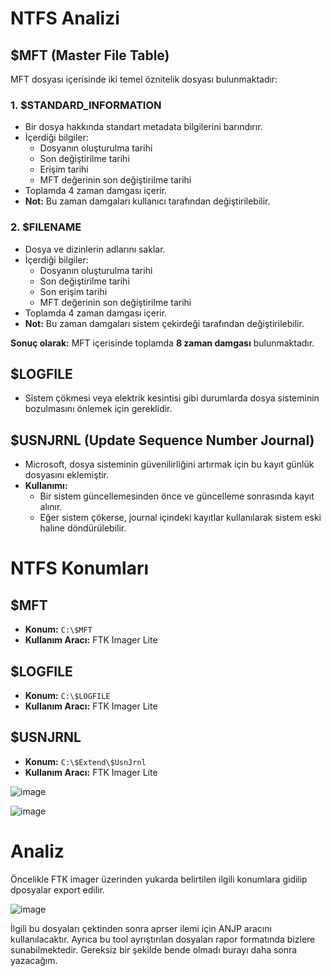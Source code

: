 # NTFS Analizi

## $MFT (Master File Table)
MFT dosyası içerisinde iki temel öznitelik dosyası bulunmaktadır:

### 1. **$STANDARD_INFORMATION**
- Bir dosya hakkında standart metadata bilgilerini barındırır.
- İçerdiği bilgiler:
  - Dosyanın oluşturulma tarihi
  - Son değiştirilme tarihi
  - Erişim tarihi
  - MFT değerinin son değiştirilme tarihi
- Toplamda 4 zaman damgası içerir.
- **Not:** Bu zaman damgaları kullanıcı tarafından değiştirilebilir.

### 2. **$FILENAME**
- Dosya ve dizinlerin adlarını saklar.
- İçerdiği bilgiler:
  - Dosyanın oluşturulma tarihi
  - Son değiştirilme tarihi
  - Son erişim tarihi
  - MFT değerinin son değiştirilme tarihi
- Toplamda 4 zaman damgası içerir.
- **Not:** Bu zaman damgaları sistem çekirdeği tarafından değiştirilebilir.

**Sonuç olarak:** MFT içerisinde toplamda **8 zaman damgası** bulunmaktadır.

## $LOGFILE
- Sistem çökmesi veya elektrik kesintisi gibi durumlarda dosya sisteminin bozulmasını önlemek için gereklidir.

## $USNJRNL (Update Sequence Number Journal)
- Microsoft, dosya sisteminin güvenilirliğini artırmak için bu kayıt günlük dosyasını eklemiştir.
- **Kullanımı:**
  - Bir sistem güncellemesinden önce ve güncelleme sonrasında kayıt alınır.
  - Eğer sistem çökerse, journal içindeki kayıtlar kullanılarak sistem eski haline döndürülebilir.


# NTFS Konumları

## $MFT
- **Konum:** `C:\$MFT`
- **Kullanım Aracı:** FTK Imager Lite

## $LOGFILE
- **Konum:** `C:\$LOGFILE`
- **Kullanım Aracı:** FTK Imager Lite

## $USNJRNL
- **Konum:** `C:\$Extend\$UsnJrnl`
- **Kullanım Aracı:** FTK Imager Lite


![image](https://github.com/user-attachments/assets/bf5e0aa2-d021-4242-b86b-55ddb3423281)

![image](https://github.com/user-attachments/assets/dbaad996-d703-4c98-9d14-17c0e0cdb22c)


# Analiz

Öncelikle FTK imager üzerinden yukarda belirtilen ilgili konumlara gidilip dposyalar export edilir.

![image](https://github.com/user-attachments/assets/36346132-faef-4091-b9eb-f1f61405b472)

İlgili bu dosyaları çektinden sonra aprser ilemi için ANJP aracını kullanılacaktır. Ayrıca bu tool ayrıştırılan dosyaları rapor formatında bizlere sunabilmektedir.
Gereksiz bir şekilde bende olmadı burayı daha sonra yazacağım.











